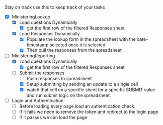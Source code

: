 Stay on track use this to keep track of your tasks
<!-- List of checkboxes -->
- [x] MinisteringLookup
  - [x] Load questions Dynamically
    - [x] get the first row of the filtered Responses sheet
  - [x] Load Responses Dynamically
    - [x] Populate the lookup form in the spreadsheet with the date-timestamp selected once it is selected
    - [x] Then pull the responses from the spreadsheet
- [ ] MinisteringReporting
  - [x] Load questions Dynamically
    - [x] get the first row of the filtered Responses sheet
  - [ ] Submit the responses
    - [ ] Push responses to spreadsheet
    - [x] Setup submitting by sending an update to a single cell
    - [X] watch that cell on a specific sheet for a specific SUBMIT value and run submit logic on the spreadsheet.
- [ ] Login and Authentication:
  - [ ] Before loading every page load an authentication check.
  - [ ] If it fails we need to remove the token and redirect to the login page
  - [ ] If it passes we can load the page
